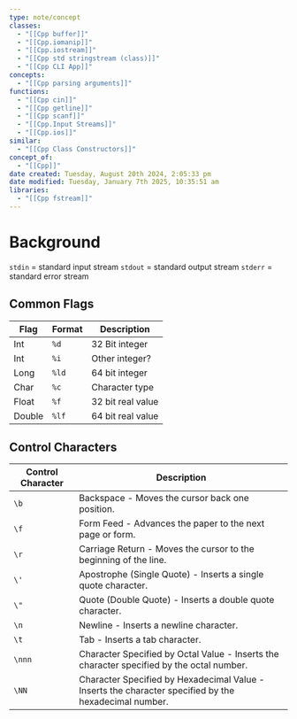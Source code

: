 ```yaml
---
type: note/concept
classes:
  - "[[Cpp buffer]]"
  - "[[Cpp.iomanip]]"
  - "[[Cpp.iostream]]"
  - "[[Cpp std stringstream (class)]]"
  - "[[Cpp CLI App]]"
concepts:
  - "[[Cpp parsing arguments]]"
functions:
  - "[[Cpp cin]]"
  - "[[Cpp getline]]"
  - "[[Cpp scanf]]"
  - "[[Cpp.Input Streams]]"
  - "[[Cpp.ios]]"
similar:
  - "[[Cpp Class Constructors]]"
concept_of:
  - "[[Cpp]]"
date created: Tuesday, August 20th 2024, 2:05:33 pm
date modified: Tuesday, January 7th 2025, 10:35:51 am
libraries:
  - "[[Cpp fstream]]"
---
```

# Background
`stdin` = standard input stream
`stdout` = standard output stream
`stderr` = standard error stream

## Common Flags
| Flag   | Format | Description       |
| ------ | ------ | ----------------- |
| Int    | `%d`   | 32 Bit integer    |
| Int    | `%i`   | Other integer?    |
| Long   | `%ld`  | 64 bit integer    |
| Char   | `%c`   | Character type    |
| Float  | `%f`   | 32 bit real value |
| Double | `%lf`  | 64 bit real value |

## Control Characters
|Control Character|Description|
|---|---|
|`\b`|Backspace - Moves the cursor back one position.|
|`\f`|Form Feed - Advances the paper to the next page or form.|
|`\r`|Carriage Return - Moves the cursor to the beginning of the line.|
|`\'`|Apostrophe (Single Quote) - Inserts a single quote character.|
|`\"`|Quote (Double Quote) - Inserts a double quote character.|
|`\n`|Newline - Inserts a newline character.|
|`\t`|Tab - Inserts a tab character.|
|`\nnn`|Character Specified by Octal Value - Inserts the character specified by the octal number.|
|`\NN`|Character Specified by Hexadecimal Value - Inserts the character specified by the hexadecimal number.|
